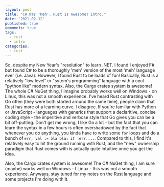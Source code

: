 ```yaml
---
layout: post
title: "C# Was 'Meh', Rust Is Awesome! Intro."
date: "2021-02-12"
published: true
comments: true
tags:
  - rust
  - intro
categories:
  - rust
---
```


So, despite my New Year's "resolution" to learn .NET. I found I enjoyed F# but found C# to be a thoroughly 'meh' version of the most 'meh' language ever (i.e. Java). However, I found Rust to be loads of fun! Basically, Rust is a relatively "low level" or "sytem's programming" language with a cool "python like" modern syntax. Also, the Cargo crates system is awesome! The whole C# NuGet thing, I imagine probably works well on Windows - on Linux, this was not a smooth experience. I've heard Rust contrasting with Go often (they were both started around the same time), people claim that Rust has more of a learning curve. I disagree. If you're familiar with Python or JavaScript - languages with generics that support a declaritive, concise coding style - the imperitive and verbose style that Go gives you can be a bit off-putting. Don't get me wrong, I like Go a lot - but the fact that you can learn the syntax in a few hours is often overshadowed by the fact that whenever you do anything, you kinda have to write some `for` loops and do a bunch of `err, val := bla bla; if !err....`. Compared to this, I find it's relatively easy to hit the ground running with Rust, and the "new" ownership paradigm that Rust comes with is actually quite intuitive once you get the idea.

Also, the Cargo crates system is awesome! The C# NuGet thing, I am sure (maybe) works well on Windows - I Linux - this was not a smooth experience. Anyways, stay tuned for my notes on the Rust language and some projects I'm doing with it.
